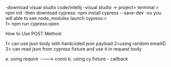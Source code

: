 -download visual studio code/intellij
-visual studio -> project> terminal > npm init
-then download cypress: npm install cypress --save-dev
-so you will able to see node_modules
launch cypress:>   
1> npm run cypress:open

How to Use POST Method: 

1> can use json body with hardcoded json payload
2>using random emailID
3> can read json from cypress fixture and use it in request body
 
a. using require ----> const
b. using cy.fixture - callback
